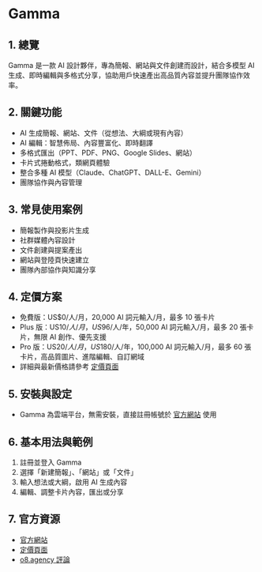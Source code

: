 # Gamma

## 1. 總覽
Gamma 是一款 AI 設計夥伴，專為簡報、網站與文件創建而設計，結合多模型 AI 生成、即時編輯與多格式分享，協助用戶快速產出高品質內容並提升團隊協作效率。

## 2. 關鍵功能
- AI 生成簡報、網站、文件（從想法、大綱或現有內容）
- AI 編輯：智慧佈局、內容豐富化、即時翻譯
- 多格式匯出（PPT、PDF、PNG、Google Slides、網站）
- 卡片式捲動格式，類網頁體驗
- 整合多種 AI 模型（Claude、ChatGPT、DALL-E、Gemini）
- 團隊協作與內容管理

## 3. 常見使用案例
- 簡報製作與投影片生成
- 社群媒體內容設計
- 文件創建與提案產出
- 網站與登陸頁快速建立
- 團隊內部協作與知識分享

## 4. 定價方案
- 免費版：US$0/人/月，20,000 AI 詞元輸入/月，最多 10 張卡片
- Plus 版：US$10/人/月，US$96/人/年，50,000 AI 詞元輸入/月，最多 20 張卡片，無限 AI 創作、優先支援
- Pro 版：US$20/人/月，US$180/人/年，100,000 AI 詞元輸入/月，最多 60 張卡片，高品質圖片、進階編輯、自訂網域
- 詳細與最新價格請參考 [定價頁面](https://gamma.app/pricing)

## 5. 安裝與設定
- Gamma 為雲端平台，無需安裝，直接註冊帳號於 [官方網站](https://gamma.app/) 使用

## 6. 基本用法與範例
1. 註冊並登入 Gamma
2. 選擇「新建簡報」、「網站」或「文件」
3. 輸入想法或大綱，啟用 AI 生成內容
4. 編輯、調整卡片內容，匯出或分享

## 7. 官方資源
- [官方網站](https://gamma.app/)
- [定價頁面](https://gamma.app/pricing)
- [o8.agency 評論](https://www.o8.agency/blog/unleash-your-marketing-productivity-ai-marketing-tools-gammaapp-review)
